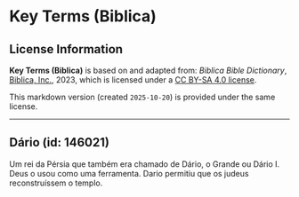 # Key Terms (Biblica)

## License Information

**Key Terms (Biblica)** is based on and adapted from: _Biblica Bible Dictionary_, [Biblica, Inc.](https://www.biblica.com/), 2023, which is licensed under a [CC BY-SA 4.0 license](https://creativecommons.org/licenses/by-sa/4.0/legalcode.en).

This markdown version (created `2025-10-20`) is provided under the same license.



--------------------------------

## Dário (id: 146021)

Um rei da Pérsia que também era chamado de Dário, o Grande ou Dário I. Deus o usou como uma ferramenta. Dario permitiu que os judeus reconstruíssem o templo.



